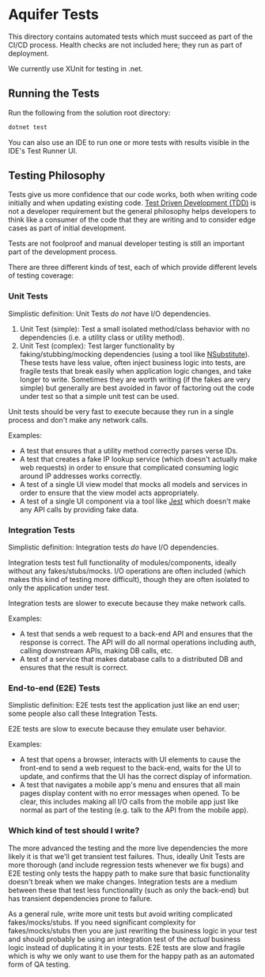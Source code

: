 # Aquifer Tests

This directory contains automated tests which must succeed as part of the CI/CD process.
Health checks are not included here; they run as part of deployment.

We currently use XUnit for testing in .net.

## Running the Tests

Run the following from the solution root directory:

```bash
dotnet test
```

You can also use an IDE to run one or more tests with results visible in the IDE's Test Runner UI.

## Testing Philosophy

Tests give us more confidence that our code works, both when writing code initially and when updating existing code.
[Test Driven Development (TDD)](https://en.wikipedia.org/wiki/Test-driven_development) is not a developer requirement
but the general philosophy helps developers to think like a consumer of the code that they are writing and to consider
edge cases as part of initial development.

Tests are not foolproof and manual developer testing is still an important part of the development process.

There are three different kinds of test, each of which provide different levels of testing coverage:

### Unit Tests

Simplistic definition: Unit Tests _do not_ have I/O dependencies.

1. Unit Test (simple): Test a small isolated method/class behavior with no dependencies (i.e. a utility class or utility method).
1. Unit Test (complex): Test larger functionality by faking/stubbing/mocking dependencies
   (using a tool like [NSubstitute](https://nsubstitute.github.io/)).
   These tests have less value, often inject business logic into tests, are fragile tests that break easily when application logic
   changes, and take longer to write.  Sometimes they are worth writing (if the fakes are very simple) but generally are best avoided
   in favor of factoring out the code under test so that a simple unit test can be used.

Unit tests should be very fast to execute because they run in a single process and don't make any network calls.

Examples:
* A test that ensures that a utility method correctly parses verse IDs.
* A test that creates a fake IP lookup service (which doesn't actually make web requests) in order to ensure that complicated
  consuming logic around IP addresses works correctly.
* A test of a single UI view model that mocks all models and services in order to ensure that the view model acts appropriately.
* A test of a single UI component via a tool like [Jest](https://jestjs.io/) which doesn't make any API calls by providing fake data.

### Integration Tests

Simplistic definition: Integration tests _do_ have I/O dependencies.

Integration tests test full functionality of modules/components, ideally without any fakes/stubs/mocks.
I/O operations are often included (which makes this kind of testing more difficult), though they are often isolated to only
the application under test.

Integration tests are slower to execute because they make network calls.

Examples:
* A test that sends a web request to a back-end API and ensures that the response is correct.  The API will do all normal operations
  including auth, calling downstream APIs, making DB calls, etc.
* A test of a service that makes database calls to a distributed DB and ensures that the result is correct.

### End-to-end (E2E) Tests

Simplistic definition: E2E tests test the application just like an end user; some people also call these Integration Tests.

E2E tests are slow to execute because they emulate user behavior.

Examples:
* A test that opens a browser, interacts with UI elements to cause the front-end to send a web request to the back-end,
waits for the UI to update, and confirms that the UI has the correct display of information.
* A test that navigates a mobile app's menu and ensures that all main pages display content with no error messages when opened.
  To be clear, this includes making all I/O calls from the mobile app just like normal as part of the testing
  (e.g. talk to the API from the mobile app).

### Which kind of test should I write?

The more advanced the testing and the more live dependencies the more likely it is that we'll get transient test failures.
Thus, ideally Unit Tests are more thorough (and include regression tests whenever we fix bugs) and E2E testing only tests
the happy path to make sure that basic functionality doesn't break when we make changes.  Integration tests are a medium
between these that test less functionality (such as only the back-end) but has transient dependencies prone to failure.

As a general rule, write more unit tests but avoid writing complicated fakes/mocks/stubs.  If you need significant complexity
for fakes/mocks/stubs then you are just rewriting the business logic in your test and should probably be using
an integration test of the _actual_ business logic instead of duplicating it in your tests.  E2E tests are slow and fragile
which is why we only want to use them for the happy path as an automated form of QA testing.
